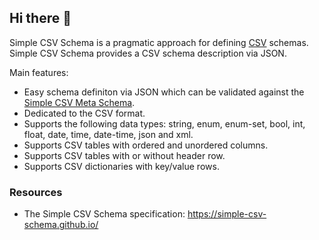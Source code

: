 ## Hi there 👋

Simple CSV Schema is a pragmatic approach for defining [CSV](https://datatracker.ietf.org/doc/html/rfc4180) schemas. Simple CSV Schema provides a CSV schema description via JSON.

Main features:

+ Easy schema definiton via JSON which can be validated against the [Simple CSV Meta Schema](https://github.com/simple-csv-schema/simple-csv-schema.spec/blob/main/src/simple-csv-schema.json).
+ Dedicated to the CSV format.
+ Supports the following data types: string, enum, enum-set, bool, int, float, date, time, date-time, json and xml.
+ Supports CSV tables with ordered and unordered columns.
+ Supports CSV tables with or without header row.
+ Supports CSV dictionaries with key/value rows.

### Resources

+ The Simple CSV Schema specification: https://simple-csv-schema.github.io/
